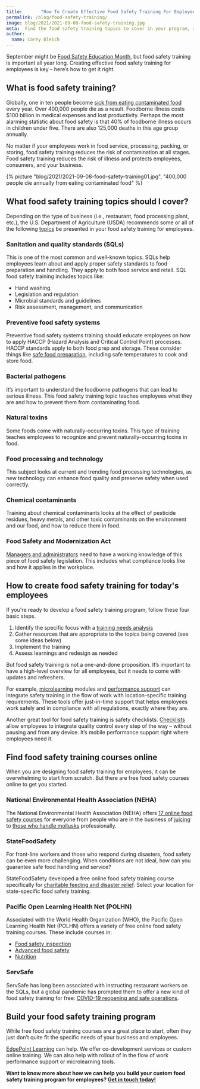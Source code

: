 ```yaml
---
title:       "How To Create Effective Food Safety Training For Employees"
permalink: /blog/food-safety-training/
image: blog/2021/2021-09-08-food-safety-training.jpg
meta:  Find the food safety training topics to cover in your program, as well as examples of free courses to work from while you’re building your program.
author:
  name: Corey Bleich
---
```


​​September might be [Food Safety Education Month](https://www.cdc.gov/foodsafety/education-month.html), but food safety training is important all year long. Creating effective food safety training for employees is key – here’s how to get it right.

## What is food safety training?

Globally, one in ten people become [sick from eating contaminated food](https://www.who.int/news-room/fact-sheets/detail/food-safety) every year. Over 400,000 people die as a result. Foodborne illness costs $100 billion in medical expenses and lost productivity. Perhaps the most alarming statistic about food safety is that 40% of foodborne illness occurs in children under five. There are also 125,000 deaths in this age group annually.

No matter if your employees work in food service, processing, packing, or storing, food safety training reduces the risk of contamination at all stages. Food safety training reduces the risk of illness and protects employees, consumers, and your business.


{% picture "blog/2021/2021-09-08-food-safety-training01.jpg", "400,000 people die annually from eating contaminated food" %}


## What food safety training topics should I cover?

Depending on the type of business (i.e., restaurant, food processing plant, etc.), the U.S. Department of Agriculture (USDA) recommends some or all of the following [topics](https://www.nal.usda.gov/fsrio/food-safety-topics-0) be presented in your food safety training for employees.

### Sanitation and quality standards (SQLs)

This is one of the most common and well-known topics. SQLs help employees learn about and apply proper safety standards to food preparation and handling. They apply to both food service and retail.
SQL food safety training includes topics like:

* Hand washing
* Legislation and regulation
* Microbial standards and guidelines
* Risk assessment, management, and communication

### Preventive food safety systems

Preventive food safety systems training should educate employees on how to apply HACCP (Hazard Analysis and Critical Control Point) processes. HACCP standards apply to both food prep and storage. These consider things like [safe food preparation](https://www.who.int/foodsafety/publications/consumer/manual_keys.pdf), including safe temperatures to cook and store food.

### Bacterial pathogens

It’s important to understand the foodborne pathogens that can lead to serious illness. This food safety training topic teaches employees what they are and how to prevent them from contaminating food.

### Natural toxins

Some foods come with naturally-occurring toxins. This type of training teaches employees to recognize and prevent naturally-occurring toxins in food.

### Food processing and technology

This subject looks at current and trending food processing technologies, as new technology can enhance food quality and preserve safety when used correctly.

### Chemical contaminants

Training about chemical contaminants looks at the effect of pesticide residues, heavy metals, and other toxic contaminants on the environment and our food, and how to reduce them in food.

### Food Safety and Modernization Act

[Managers and administrators](/blog/restaurant-managers-training-program/) need to have a working knowledge of this piece of food safety legislation. This includes what compliance looks like and how it applies in the workplace.

## How to create food safety training for today's employees

If you're ready to develop a food safety training program, follow these four basic steps.

1. Identify the specific focus with a [training needs analysis](/blog/training-needs-analysis/)
2. Gather resources that are appropriate to the topics being covered (see some ideas below)
3. Implement the training
4. Assess learnings and redesign as needed

But food safety training is not a one-and-done proposition. It’s important to have a high-level overview for all employees, but it needs to come with updates and refreshers.

For example, [microlearning](/microlearning/) modules and [performance support](/performance-support/) can integrate safety training in the flow of work with location-specific training requirements. These tools offer just-in-time support that helps employees work safely and in compliance with all regulations, exactly where they are.

Another great tool for food safety training is safety checklists. [Checklists](/blog/safety-inspection-checklist/) allow employees to integrate quality control every step of the way – without pausing and from any device. It’s mobile performance support right where employees need it.

## Find food safety training courses online

When you are designing food safety training for employees, it can be overwhelming to start from scratch. But there are free food safety courses online to get you started.

### National Environmental Health Association (NEHA)

The National Environmental Health Association (NEHA) offers [17 online food safety courses](https://www.neha.org/eh-topics/food-safety-0/food-safety-online-training-resources) for everyone from people who are in the business of [juicing](https://neha.moonami.com/login/index.php) to [those who handle mollusks](https://neha.moonami.com/login/index.php) professionally.

### StateFoodSafety

For front-line workers and those who respond during disasters, food safety can be even more challenging. When conditions are not ideal, how can you guarantee safe food handling and service?

StateFoodSafety developed a free online food safety training course specifically for [charitable feeding and disaster relief](https://www.statefoodsafety.com/CustomPortal/DisasterRelief#/). Select your location for state-specific food safety training.

### Pacific Open Learning Health Net (POLHN)

Associated with the World Health Organization (WHO), the Pacific Open Learning Health Net (POLHN) offers a variety of free online food safety training courses. These include courses in:

* [Food safety inspection](https://polhn.wpro.who.int/courses/food-Inspector)
* [Advanced food safety](https://polhn.wpro.who.int/courses/advanced-food-safety)
* [Nutrition](https://polhn.wpro.who.int/courses/nutrition)

### ServSafe

ServSafe has long been associated with instructing restaurant workers on the SQLs, but a global pandemic has prompted them to offer a new kind of food safety training for free: [COVID-19 reopening and safe operations](https://www.servsafe.com/Landing-Pages/Free-Courses).

## Build your food safety training program

While free food safety training courses are a great place to start, often they just don’t quite fit the specific needs of your business and employees.

[EdgePoint Learning](https://www.edgepointlearning.com/) can help. We offer co-development services or custom online training. We can also help with rollout of in the flow of work performance support or microlearning tools.

**Want to know more about how we can help you build your custom food safety training program for employees? [Get in touch today!](/contact/)**